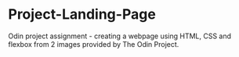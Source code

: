 # Project-Landing-Page
Odin project assignment - creating a webpage using HTML, CSS and flexbox from 2 images provided by The Odin Project.
